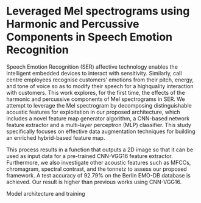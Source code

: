 # Leveraged Mel spectrograms using Harmonic and Percussive Components in Speech Emotion Recognition
Speech Emotion Recognition (SER) affective technology enables the intelligent embedded devices to interact with sensitivity. Similarly, call centre employees recognise customers’ emotions from their pitch, energy, and tone of voice so as to modify their speech for a highquality interaction with customers. This work explores, for the first time, the effects of the harmonic and percussive components of Mel spectrograms in SER. We attempt to leverage the Mel spectrogram by decomposing distinguishable acoustic features for exploitation in our proposed architecture, which includes a novel feature map generator algorithm,
a CNN-based network feature extractor and a multi-layer perceptron (MLP) classifier. This study specifically focuses on effective data augmentation techniques for building an enriched hybrid-based feature map.

This process results in a function that outputs a 2D image so that it can be used as input data for a pre-trained CNN-VGG16 feature extractor.
Furthermore, we also investigate other acoustic features such as MFCCs, chromagram, spectral contrast, and the tonnetz to assess our proposed
framework. A test accuracy of 92.79% on the Berlin EMO-DB database is achieved. Our result is higher than previous works using CNN-VGG16.

Model architecture and training
